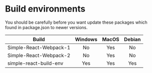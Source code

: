 # Build environments
You should be carefully before you want update these packages which found in package.json to newer versions.

|Build|Windows|MacOS|Debian|
|---|:---:|:---:|:---:|
|Simple-React-Webpack-1|No|Yes|No|
|Simple-React-Webpack-2|No|Yes|No|
|simple-react-build-env|Yes|Yes|Yes|
